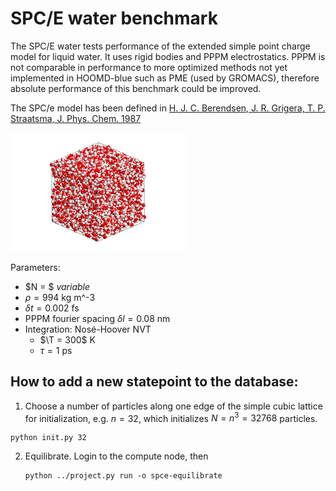 # SPC/E water benchmark

The SPC/E water tests performance of the extended simple point charge model for liquid water. It uses rigid bodies
and PPPM electrostatics. PPPM is not comparable in performance to more optimized methods not yet implemented
in HOOMD-blue such as PME (used by GROMACS), therefore absolute performance of this benchmark could be improved.

The SPC/e model has been defined in [H. J. C. Berendsen, J. R. Grigera, T. P. Straatsma, J. Phys. Chem. 1987](https://doi.org/10.1021/j100308a038)

<img src="spce_4096.png" style="width: 280px;"/>

Parameters:

* $N = $ *variable*
* $\rho = 994$ kg m^-3
* $\delta t = 0.002$ fs
* PPPM fourier spacing $\delta l = 0.08$ nm
* Integration: Nos&eacute;-Hoover NVT
    * $\T = 300$ K
    * $\tau=1$ ps

## How to add a new statepoint to the database:

1. Choose a number of particles along one edge of the simple cubic lattice for initialization, e.g.
$n=32$, which initializes $N=n^3=32768$ particles.

```
python init.py 32
```

2. Equilibrate. Login to the compute node, then

    ```
    python ../project.py run -o spce-equilibrate
    ````
